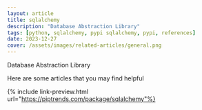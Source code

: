 ```yaml
---
layout: article
title: sqlalchemy
description: "Database Abstraction Library"
tags: [python, sqlalchemy, pypi sqlalchemy, pypi, references]
date: 2023-12-27
cover: /assets/images/related-articles/general.png
---
```


Database Abstraction Library

Here are some articles that you may find helpful

{% include link-preview.html url="https://piptrends.com/package/sqlalchemy"%}